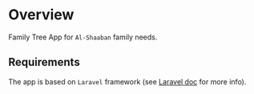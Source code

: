 # Overview
Family Tree App for `Al-Shaaban` family needs.

## Requirements
The app is based on `Laravel` framework (see [Laravel doc](https://laravel.com/docs/master#server-requirements) for more info).

